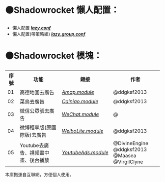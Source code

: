 # 🟠Shadowrocket 懶人配置：

* 懶人配置 [***lazy.conf***](https://raw.githubusercontent.com/wlxuf/Shadowrocket/main/lazy.conf)
* 懶人配置(帶策略組) [***lazy_group.conf***](https://raw.githubusercontent.com/wlxuf/Shadowrocket/main/lazy_group.conf)

# 🟠Shadowrocket 模塊：

<table>
  <tr><th> 序號 </th><th> 功能 </th><th> 鏈接 </th><th> 作者 </th></tr>
  <tr><td> 01 </td><td> 高德地圖去廣告 </td><td> <a href="https://raw.githubusercontent.com/garywah/Shadowrocket/main/module/Amap.module"><em>Amap.module</em></a> </td><td> @ddgksf2013 </td></tr>
  <tr><td> 02 </td><td> 菜鳥去廣告 </td><td> <a href="https://raw.githubusercontent.com/garywah/Shadowrocket/main/module/Cainiao.module"><em>Cainiao.module</em></a> </td><td> @ddgksf2013 </td></tr>
  <tr><td> 03 </td><td> 微信公眾號去廣告 </td><td> <a href="https://raw.githubusercontent.com/garywah/Shadowrocket/main/module/WeChat.module"><em>WeChat.module</em></a> </td><td> @ </td></tr>
  <tr><td> 04 </td><td> 微博輕享版(原國際版)去廣告 </td><td> <a href="https://raw.githubusercontent.com/garywah/Shadowrocket/main/module/WeiboLite.module"><em>WeiboLite.module</em></a> </td><td> @ddgksf2013 </td></tr>
  <tr><td> 05 </td><td> Youtube去廣告、視頻畫中畫、後台播放 </td><td> <a href="https://raw.githubusercontent.com/garywah/Shadowrocket/main/module/YoutubeAds.module"><em>YoutubeAds.module</em></a> </td><td> @DivineEngine @ddgksf2013<br>@Maasea @VirgilClyne </td></tr>
</table>

本庫搬運自互聯網，方便個人使用。

